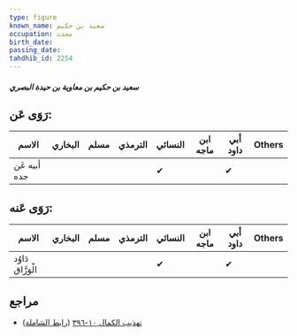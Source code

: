 ```yaml
---
type: figure
known_name: سعيد بن حكيم
occupation: محدث
birth_date:
passing_date:
tahdhib_id: 2254
---
```

##### سعيد بن حكيم بن معاوية بن حيدة البصري

## رَوَى عَن:
| الاسم        | البخاري | مسلم | الترمذي | النسائي | ابن ماجه | أبي داود | Others |
| ------------ | ------- | ---- | ------- | ------- | -------- | -------- | ------ |
| أبيه عَن جده |         |      |         | ✔       |          | ✔        |        |
## رَوَى عَنه:
| الاسم             | البخاري | مسلم | الترمذي | النسائي | ابن ماجه | أبي داود | Others |
| ----------------- | ------- | ---- | ------- | ------- | -------- | -------- | ------ |
| دَاوُد الْوَرَّاق |         |      |         | ✔       |          | ✔        |        |
## مراجع
- [تهذيب الكمال ١٠-٣٩٦](obsidian://open?vault=Tahdhib-al-Kamal&file=Figures/٢٢٥٤-سعيد%20بن%20حكيم%20بن%20معاوية%20بن%20حيدة%20البصري) ([رابط الشاملة](https://shamela.ws/book/3722/5168))